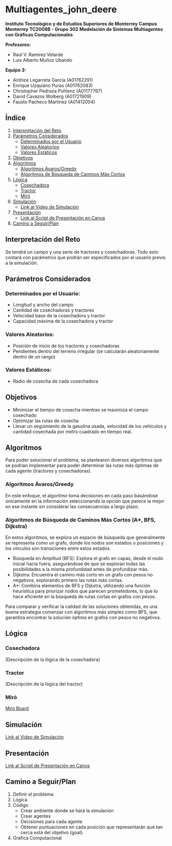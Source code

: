 # Multiagentes_john_deere

**Instituto Tecnológico y de Estudios Superiores de Monterrey**
**Campus Monterrey**
**TC2008B - Grupo 302**
**Modelación de Sistemas Multiagentes con Gráficas Computacionales**

**Profesores:**
- Raul V. Ramirez Velarde
- Luis Alberto Muñoz Ubando

**Equipo 3:**
- Ainhize Legarreta García (A01762291)
- Enrique Uzquiano Puras (A01762083)
- Christopher Pedraza Pohlenz (A01177767)
- David Cavazos Wolberg (A01721909)
- Fausto Pacheco Martínez (A01412004)

## Índice
1. [Interpretación del Reto](#interpretación-del-reto)
2. [Parámetros Considerados](#parámetros-considerados)
   - [Determinados por el Usuario](#determinados-por-el-usuario)
   - [Valores Aleatorios](#valores-aleatorios)
   - [Valores Estáticos](#valores-estáticos)
3. [Objetivos](#objetivos)
4. [Algoritmos](#algoritmos)
   - [Algoritmos Ávaros/Greedy](#algoritmos-ávaros-o-greedy)
   - [Algoritmos de Búsqueda de Caminos Más Cortos](#algoritmos-de-búsqueda-de-caminos-más-cortos)
5. [Lógica](#lógica)
   - [Cosechadora](#cosechadora)
   - [Tractor](#tractor)
   - [Miró](#miró)
6. [Simulación](#simulación)
   - [Link al Video de Simulación](#link-al-video-de-simulación)
7. [Presentación](#presentación)
   - [Link al Script de Presentación en Canva](#link-al-script-de-presentación-de-canva)
8. [Camino a Seguir/Plan](#camino-a-seguir-plan)

## Interpretación del Reto
Se tendrá un campo y una serie de tractores y cosechadoras. Todo esto contará con parámetros que podrán ser especificados por el usuario previo a la simulación.

## Parámetros Considerados
### Determinados por el Usuario:
- Longitud y ancho del campo
- Cantidad de cosechadoras y tractores
- Velocidad base de la cosechadora y tractor
- Capacidad máxima de la cosechadora y tractor

### Valores Aleatorios:
- Posición de inicio de los tractores y cosechadoras
- Pendientes dentro del terreno irregular (se calcularán aleatoriamente dentro de un rango)

### Valores Estáticos:
- Radio de cosecha de cada cosechadora

## Objetivos
- Minimizar el tiempo de cosecha mientras se maximiza el campo cosechado
- Optimizar las rutas de cosecha
- Llevar un seguimiento de la gasolina usada, velocidad de los vehículos y cantidad cosechada por metro cuadrado en tiempo real.

## Algoritmos
Para poder solucionar el problema, se plantearon diversos algoritmos que se podrían implementar para poder determinar las rutas más óptimas de cada agente (tractores y cosechadoras).

### Algoritmos Ávaros/Greedy
En este enfoque, el algoritmo toma decisiones en cada paso basándose únicamente en la información seleccionando la opción que parece la mejor en ese instante sin considerar las consecuencias a largo plazo.

### Algoritmos de Búsqueda de Caminos Más Cortos (A*, BFS, Dijkstra)
En estos algoritmos, se explora un espacio de búsqueda que generalmente se representa como un grafo, donde los nodos son estados o posiciones y los vínculos son transiciones entre estos estados.

- Búsqueda en Amplitud (BFS): Explora el grafo en capas, desde el nodo inicial hacia fuera, asegurándose de que se exploran todas las posibilidades a la misma profundidad antes de profundizar más.
- Dijkstra: Encuentra el camino más corto en un grafo con pesos no negativos, explorando primero las rutas más cortas.
- A*: Combina elementos de BFS y Dijkstra, utilizando una función heurística para priorizar nodos que parecen prometedores, lo que lo hace eficiente en la búsqueda de rutas cortas en grafos con pesos.

Para comparar y verificar la calidad de las soluciones obtenidas, es una buena estrategia comenzar con algoritmos más simples como BFS, que garantiza encontrar la solución óptima en grafos con pesos no negativos.

## Lógica
### Cosechadora
(Descripción de la lógica de la cosechadora)

### Tractor
(Descripción de la lógica del tractor)

### Miró
[Miró Board](https://miro.com/app/board/uXjVNR0RZDw=/?share_link_id=372821292186)

## Simulación
[Link al Video de Simulación](#)

## Presentación
[Link al Script de Presentación en Canva](https://www.canva.com/design/DAF0D-UutKo/DtBF1n_CguwKEUeysDT6Mw/view?utm_content=DAF0D-UutKo&utm_campaign=designshare&utm_medium=link&utm_source=editor)

## Camino a Seguir/Plan
1. Definir el problema
2. Lógica
3. Código
   - Crear ambiente donde se hará la simulación
   - Crear agentes
   - Decisiones para cada agente
   - Obtener puntuaciones en cada posición que representarán qué tan cerca está del objetivo (goal).
4. Gráfica Computacional
